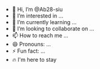 - 👋 Hi, I’m @Ab28-siu
- 👀 I’m interested in ...
- 🌱 I’m currently learning ...
- 💞️ I’m looking to collaborate on ...
- 📫 How to reach me ...
- 😄 Pronouns: ...
- ⚡ Fun fact: ...
- 🔥 I'm here to stay
<!---
Ab28-siu/Ab28-siu is a ✨ special ✨ repository because its `README.md` (this file) appears on your GitHub profile.
You can click the Preview link to take a look at your changes.
--->
